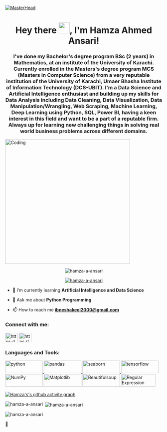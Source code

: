 [![MasterHead](https://media.giphy.com/media/coxQHKASG60HrHtvkt/giphy.gif)](https://Hamza-A-Ansari.io)

<h1 align="center">Hey there <img src="https://media.giphy.com/media/hvRJCLFzcasrR4ia7z/giphy.gif" width="35">, I'm Hamza Ahmed Ansari!</h1>
<h3 align="center">I've done my Bachelor's degree program BSc (2 years) in Mathematics, at an institute of the University of Karachi. Currently enrolled in the Masters's degree program MCS (Masters in Computer Science) from a very reputable institution of the University of Karachi, Umaer Bhasha Institute of Information Technology (DCS-UBIT). I'm a Data Science and Artificial Intelligence enthusiast and building up my skills for Data Analysis including Data Cleaning, Data Visualization, Data Manipulation/Wrangling, Web Scraping, Machine Learning, Deep Learning using Python, SQL, Power BI, having a keen interest in this field and want to be a part of a reputable firm. Always up for learning new challenging things in solving real world business problems across different domains.</h3>
<img align="center" alt="Coding" width="400" src="https://camo.githubusercontent.com/5ddf73ad3a205111cf8c686f687fc216c2946a75005718c8da5b837ad9de78c9/68747470733a2f2f7468756d62732e6766796361742e636f6d2f4576696c4e657874446576696c666973682d736d616c6c2e676966">

<p align="center"> <img src="https://komarev.com/ghpvc/?username=hamza-a-ansari&label=Profile%20views&color=0e75b6&style=flat" alt="hamza-a-ansari" /> </p>

<p align="center"> <a href="https://github.com/ryo-ma/github-profile-trophy"><img src="https://github-profile-trophy.vercel.app/?username=hamza-a-ansari" alt="hamza-a-ansari" /></a> </p>

- 🌱 I’m currently learning **Artificial Intelligence and Data Science**

- 💬 Ask me about **Python Programming**

- 📫 How to reach me **ibneshakeel2000@gmail.com**

<h3 align="left">Connect with me:</h3>
<p align="left">
<a href="https://www.linkedin.com/in/hamzaahmedansari" target="blank"><img align="center" src="https://raw.githubusercontent.com/rahuldkjain/github-profile-readme-generator/master/src/images/icons/Social/linked-in-alt.svg" alt="https://www.linkedin.com/in/hamzaahmedansari" height="30" width="40" /></a>
<a href="https://www.kaggle.com/hamzaahmedansari" target="blank"><img align="center" src="https://raw.githubusercontent.com/rahuldkjain/github-profile-readme-generator/master/src/images/icons/Social/kaggle.svg" alt="https://www.kaggle.com/hamzaahmedansari" height="30" width="40" /></a>
</p>

<h3 align="left">Languages and Tools:</h3>
<p align="left"> <a href="https://www.python.org" target="_blank" rel="noreferrer"> <img src="https://e7.pngegg.com/pngimages/319/643/png-clipart-programming-in-python-3-a-complete-introduction-to-the-python-language-python-machine-learning-programming-language-logo-framework-text-logo-thumbnail.png" alt="python" width="120" height="40"/> </a> <a href="https://pandas.pydata.org/" target="_blank" rel="noreferrer"> <img src="https://upload.wikimedia.org/wikipedia/commons/e/ed/Pandas_logo.svg" alt="pandas" width="120" height="40"/> </a>  <a href="https://seaborn.pydata.org/" target="_blank" rel="noreferrer"> <img src="https://repository-images.githubusercontent.com/4704710/fd110d80-63d1-11eb-9ae4-de7c23c9dedc" alt="seaborn" width="120" height="40"/> </a> <a href="https://www.tensorflow.org" target="_blank" rel="noreferrer"> <img src="https://www.vectorlogo.zone/logos/tensorflow/tensorflow-ar21.png" alt="tensorflow" width="120" height="40"/> </a> <a href="https://numpy.org/" target="_blank" rel="noreferrer"> <img src="https://upload.wikimedia.org/wikipedia/commons/3/31/NumPy_logo_2020.svg" alt="NumPy" width="120" height="40"/> </a> <a href="https://matplotlib.org/" target="_blank" rel="noreferrer"> <img src="https://warehouse-camo.ingress.cmh1.psfhosted.org/42ca79ff99d75bf2cb4e6097c8006b52d36484df/68747470733a2f2f6d6174706c6f746c69622e6f72672f5f7374617469632f6c6f676f322e737667" alt="Matplotlib" width="120" height="40"/> </a> <a href="https://pypi.org/project/beautifulsoup4/" target="_blank" rel="noreferrer"> <img src="https://cdn-contents.anymindgroup.com/corporate/wp-uploads/2021/10/04131147/4.png" alt="Beautifulsoup" width="120" height="40"/> </a> <a href="https://docs.python.org/3/library/re.html" target="_blank" rel="noreferrer"> <img src="https://testmatick.com/wp-content/uploads/2021/03/RegEx-Logo.png" alt="Regular Expression" width="110" height="40"/> </a> </p>

[![Hamza's's github activity graph](https://activity-graph.herokuapp.com/graph?username=hamza-a-ansari&hide_border=true&theme=react-dark)](https://github.com/hamza-a-ansari/github-readme-activity-graph)

<p><img align="left" src="https://github-readme-stats.vercel.app/api/top-langs?username=hamza-a-ansari&show_icons=true&locale=en&layout=compact&theme=algolia" alt="hamza-a-ansari" /></p>

<p>&nbsp;<img align="center" src="https://github-readme-stats.vercel.app/api?username=hamza-a-ansari&show_icons=true&locale=en&theme=algolia" alt="hamza-a-ansari" /></p>

<p><img align="center" src="https://github-readme-streak-stats.herokuapp.com/?user=hamza-a-ansari&theme=algolia" alt="hamza-a-ansari" /></p>
👋
